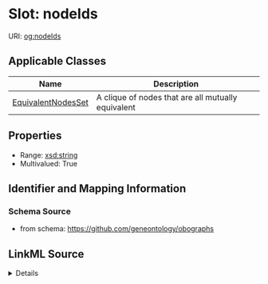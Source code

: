 # Slot: nodeIds

URI: [og:nodeIds](https://github.com/geneontology/obographs/nodeIds)



<!-- no inheritance hierarchy -->




## Applicable Classes

| Name | Description |
| --- | --- |
[EquivalentNodesSet](EquivalentNodesSet.md) | A clique of nodes that are all mutually equivalent






## Properties

* Range: [xsd:string](http://www.w3.org/2001/XMLSchema#string)
* Multivalued: True








## Identifier and Mapping Information







### Schema Source


* from schema: https://github.com/geneontology/obographs




## LinkML Source

<details>
```yaml
name: nodeIds
from_schema: https://github.com/geneontology/obographs
rank: 1000
multivalued: true
alias: nodeIds
domain_of:
- EquivalentNodesSet
range: string

```
</details>